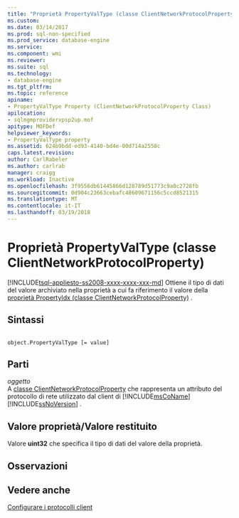 ```yaml
---
title: "Proprietà PropertyValType (classe ClientNetworkProtocolProperty) | Documenti Microsoft"
ms.custom: 
ms.date: 03/14/2017
ms.prod: sql-non-specified
ms.prod_service: database-engine
ms.service: 
ms.component: wmi
ms.reviewer: 
ms.suite: sql
ms.technology:
- database-engine
ms.tgt_pltfrm: 
ms.topic: reference
apiname:
- PropertyValType Property (ClientNetworkProtocolProperty Class)
apilocation:
- sqlmgmproviderxpsp2up.mof
apitype: MOFDef
helpviewer_keywords:
- PropertyValType property
ms.assetid: 624b9bdd-ed93-4140-bd4e-00d714a2558c
caps.latest.revision: 
author: CarlRabeler
ms.author: carlrab
manager: craigg
ms.workload: Inactive
ms.openlocfilehash: 3f9556db61445866d128789d51773c9a0c2728fb
ms.sourcegitcommit: 0d904c23663cebafc48609671156c5ccd8521315
ms.translationtype: MT
ms.contentlocale: it-IT
ms.lasthandoff: 03/19/2018
---
```

# <a name="propertyvaltype-property-clientnetworkprotocolproperty-class"></a>Proprietà PropertyValType (classe ClientNetworkProtocolProperty)
[!INCLUDE[tsql-appliesto-ss2008-xxxx-xxxx-xxx-md](../../../includes/tsql-appliesto-ss2008-xxxx-xxxx-xxx-md.md)]
  Ottiene il tipo di dati del valore archiviato nella proprietà a cui fa riferimento il valore della [proprietà PropertyIdx (classe ClientNetworkProtocolProperty)](../../../relational-databases/wmi-provider-configuration-classes/clientnetworkprotocolproperty-class/propertyidx-property-clientnetworkprotocolproperty-class.md) .  
  
## <a name="syntax"></a>Sintassi  
  
```  
  
object.PropertyValType [= value]  
```  
  
## <a name="parts"></a>Parti  
 *oggetto*  
 A [classe ClientNetworkProtocolProperty](../../../relational-databases/wmi-provider-configuration-classes/clientnetworkprotocolproperty-class/clientnetworkprotocolproperty-class.md) che rappresenta un attributo del protocollo di rete utilizzato dal client di [!INCLUDE[msCoName](../../../includes/msconame-md.md)] [!INCLUDE[ssNoVersion](../../../includes/ssnoversion-md.md)] .  
  
## <a name="property-valuereturn-value"></a>Valore proprietà/Valore restituito  
 Valore **uint32** che specifica il tipo di dati del valore della proprietà.  
  
## <a name="remarks"></a>Osservazioni  
  
## <a name="see-also"></a>Vedere anche  
 [Configurare i protocolli client](../../../database-engine/configure-windows/configure-client-protocols.md)  
  
  
